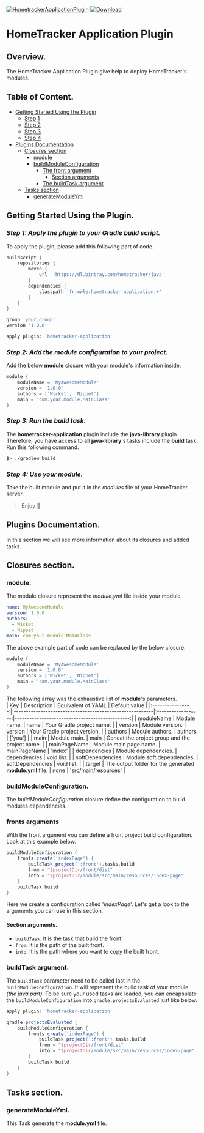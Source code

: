 [![HometrackerApplicationPlugin](https://circleci.com/gh/Owl-e/hometracker-application-plugin/tree/main.svg?style=svg)](https://circleci.com/gh/Owl-e/hometracker-application-plugin/tree/main)
[![Download](https://api.bintray.com/packages/hometracker/java/hometracker-application/images/download.svg) ](https://bintray.com/hometracker/java/hometracker-application/_latestVersion)

# HomeTracker Application Plugin

## Overview.
The HomeTracker Application Plugin give help to deploy HomeTracker's modules.

## Table of Content.
* [Getting Started Using the Plugin](#start)
    * [Step 1](#start-1)
    * [Step 2](#start-2)
    * [Step 3](#start-3)
    * [Step 4](#start-4)
* [Plugins Documentation](#doc)
    * [Closures section](#closures)
        * [module](#closures-module)
        * [buildModuleConfiguration](#buildModuleConfiguration)
            * [The front argument](#frontArgument)
                * [Section arguments](#sectionArgument)
            * [The buildTask argument](#buildTaskArgument)
    * [Tasks section](#tasks)
        * [generateModuleYml](#tasks-generateModuleYml)
## Getting Started Using the Plugin. <a id="start"></a>
### *Step 1: Apply the plugin to your Gradle build script.* <a id="start-1"></a>
To apply the plugin, please add this following part of code.
```groovy
buildscript {
    repositories {
        maven {
            url  'https://dl.bintray.com/hometracker/java'
        }
        dependencies {
            classpath 'fr.owle:hometracker-application:+'
        }
    }
}

group 'your.group'
version '1.0.0'

apply plugin: 'hometracker-application'
```

### *Step 2: Add the module configuration to your project.* <a id="start-2"></a>
Add the below **module** closure with your module's information inside.
```groovy
module {
    moduleName = 'MyAwesomeModule'
    version = '1.0.0'
    authors = ['Wicket', 'Nippet']
    main = 'com.your.module.MainClass'
}
```

### *Step 3: Run the build task.* <a id="start-3"></a>
The **hometracker-application** plugin include the **java-library** plugin. Therefore, you have access to all **java-library**'s tasks include the **build** task.  
Run this following command.
```bash
$> ./gradlew build
```

### *Step 4: Use your module.* <a id="start-4"></a>
Take the built module and put it in the *modules* file of your HomeTracker server.  

> Enjoy 🦉

## Plugins Documentation. <a id="doc"></a>

In this section we will see more information about its closures and added tasks.

## Closures section. <a id="closures"></a>
### module. <a id="closures-module"></a>
The module closure represent the *module.yml* file inside your module.
```yaml
name: MyAwesomeModule
version: 1.0.0
authors:
  - Wicket
  - Nippet
main: com.your.module.MainClass
```
The above example part of code can be replaced by the below closure.
```groovy
module {
    moduleName = 'MyAwesomeModule'
    version = '1.0.0'
    authors = ['Wicket', 'Nippet']
    main = 'com.your.module.MainClass'
}
```
The following array was the exhaustive list of **module**'s parameters.  
|       Key        | Description                                              | Equivalent of YAML |                                  Default value |
|:----------------:|:---------------------------------------------------------|:------------------:|-----------------------------------------------:|
| moduleName       | Module name.                                             |        name        |                      Your Gradle project name. |
| version          | Module version.                                          |       version      |                   Your Gradle project version. |
| authors          | Module authors.                                          |       authors      |                                        ['you'] |
| main             | Module main.                                             |        main        | Concat the project group and the project name. |
| mainPageName     | Module main page name.                                   |     mainPageName   |                                        'index' |
| dependencies     | Module dependencies.                                     |     dependencies   |                                     void list. |
| softDependencies | Module soft dependencies.                                |   softDependencies |                                     void list. |
| target           | The output folder for the generated **module.yml** file. |        none        |                           'src/main/resources' |
### buildModuleConfiguration. <a id="buildModuleConfiguration"></a>
The *buildModuleConfiguration* closure define the configuration to build modules dependencies.
### fronts arguments <a id="frontArgument"></a>
With the front argument you can define a front project build configuration.
Look at this example below.
```groovy
buildModuleConfiguration {
    fronts.create('indexPage') {
        buildTask project(':front').tasks.build
        from = "$projectDir/front/dist"
        into = "$projectDir/module/src/main/resources/index-page"
    }
    buildTask build
}
```
Here we create a configuration called '*indexPage*'. Let's get a look to the arguments you can use in this section.
#### Section arguments. <a id="sectionArgument"></a>
* `buildTask`: It is the task that build the front. 
* `from`: It is the path of the built front.
* `into`: It is the path where you want to copy the built front.
### buildTask argument. <a id="buildTaskArgument"></a>
The `buildTask` parameter need to be called last in the `buildModuleConfiguration`. It will represent the build task of your module *(the java part)*.
To be sure your used tasks are loaded, you can encapsulate the `buildModuleConfiguration` into `gradle.projectsEvaluated` just like below.
```groovy
apply plugin: 'hometracker-application'

gradle.projectsEvaluated {
    buildModuleConfiguration {
        fronts.create('indexPage') {
            buildTask project(':front').tasks.build
            from = "$projectDir/front/dist"
            into = "$projectDir/module/src/main/resources/index-page"
        }
        buildTask build
    }
}
```

## Tasks section. <a id="tasks"></a>
### generateModuleYml. <a id="tasks-generateModuleYml"></a>
This Task generate the **module.yml** file.
